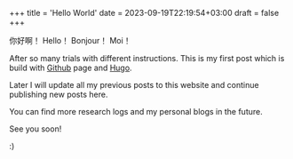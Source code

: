 +++
title = 'Hello World'
date = 2023-09-19T22:19:54+03:00
draft = false
+++

你好啊！ Hello！ Bonjour！ Moi！

After so many trials with different instructions. This is my first post which is build with [Github](https://github.com/) page and [Hugo](https://gohugo.io).

Later I will update all my previous posts to this website and continue publishing new posts here.

You can find more research logs and my personal blogs in the future.

See you soon!

:)

